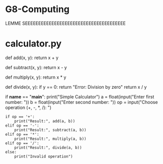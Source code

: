 # G8-Computing
LEMME SEEEEEEEEEEEEEEEEEEEEEEEEEEEEEEEEEEEEEE

# calculator.py

def add(x, y):
    return x + y

def subtract(x, y):
    return x - y

def multiply(x, y):
    return x * y

def divide(x, y):
    if y == 0:
        return "Error: Division by zero"
    return x / y

if __name__ == "__main__":
    print("Simple Calculator")
    a = float(input("Enter first number: "))
    b = float(input("Enter second number: "))
    op = input("Choose operation (+, -, *, /): ")

    if op == '+':
        print("Result:", add(a, b))
    elif op == '-':
        print("Result:", subtract(a, b))
    elif op == '*':
        print("Result:", multiply(a, b))
    elif op == '/':
        print("Result:", divide(a, b))
    else:
        print("Invalid operation")
